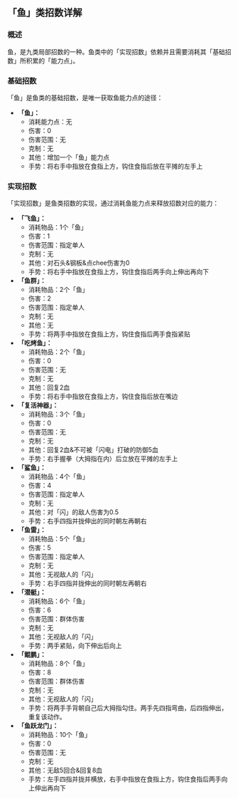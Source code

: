 ## 「鱼」类招数详解
### 概述
鱼，是九类局部招数的一种。鱼类中的「实现招数」依赖并且需要消耗其「基础招数」所积累的「能力点」。

### 基础招数
「鱼」是鱼类的基础招数，是唯一获取鱼能力点的途径：
- **「鱼」：**
    - 消耗能力点：无
    - 伤害：0
    - 伤害范围：无
    - 克制：无
    - 其他：增加一个「鱼」能力点
    - 手势：将右手中指放在食指上方，钩住食指后放在平摊的左手上

### 实现招数
「实现招数」是鱼类招数的实现，通过消耗鱼能力点来释放招数对应的能力：
- **「飞鱼」：**
    - 消耗物品：1个「鱼」
    - 伤害：1
    - 伤害范围：指定单人
    - 克制：无
    - 其他：对石头&钢板&点chee伤害为0
    - 手势：将右手中指放在食指上方，钩住食指后两手向上伸出再向下
- **「鱼群」：**
    - 消耗物品：2个「鱼」
    - 伤害：2
    - 伤害范围：指定单人
    - 克制：无
    - 其他：无
    - 手势：将两手中指放在食指上方，钩住食指后两手食指紧贴
- **「吃烤鱼」：**
    - 消耗物品：2个「鱼」
    - 伤害：0
    - 伤害范围：无
    - 克制：无
    - 其他：回复2血
    - 手势：将右手中指放在食指上方，钩住食指后放在嘴边
- **「复活神器」：**
    - 消耗物品：3个「鱼」
    - 伤害：0
    - 伤害范围：无
    - 克制：无
    - 其他：回复2血&不可被「闪电」打破的防御5血
    - 手势：右手握拳（大拇指在内）后立放在平摊的左手上
- **「鲨鱼」：**
    - 消耗物品：4个「鱼」
    - 伤害：4
    - 伤害范围：指定单人
    - 克制：无
    - 其他：对「闪」的敌人伤害为0.5
    - 手势：右手四指并拢伸出的同时朝左再朝右
- **「鱼雷」：**
    - 消耗物品：5个「鱼」
    - 伤害：5
    - 伤害范围：指定单人
    - 克制：无
    - 其他：无视敌人的「闪」
    - 手势：右手四指并拢伸出的同时朝左再朝右
- **「潜艇」：**
    - 消耗物品：6个「鱼」
    - 伤害：6
    - 伤害范围：群体伤害
    - 克制：无
    - 其他：无视敌人的「闪」
    - 手势：两手紧贴，向下伸出后向上
- **「鲲鹏」：**
    - 消耗物品：8个「鱼」
    - 伤害：8
    - 伤害范围：群体伤害
    - 克制：无
    - 其他：无视敌人的「闪」
    - 手势：将两手手背朝自己后大拇指勾住。两手先四指弯曲，后四指伸出，重复该动作。
- **「鱼跃龙门」：**
    - 消耗物品：10个「鱼」
    - 伤害：0
    - 伤害范围：无
    - 克制：无
    - 其他：无敌5回合&回复8血
    - 手势：左手四指并拢并横放，右手中指放在食指上方，钩住食指后两手向上伸出再向下